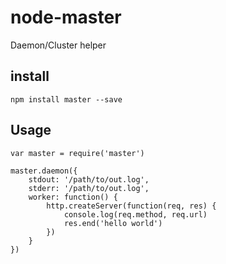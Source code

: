 node-master
=========

Daemon/Cluster helper

## install

```
npm install master --save
```

## Usage

```
var master = require('master')

master.daemon({
    stdout: '/path/to/out.log',
    stderr: '/path/to/out.log',
    worker: function() {
        http.createServer(function(req, res) {
            console.log(req.method, req.url)
            res.end('hello world')
        })
    }
})
```
